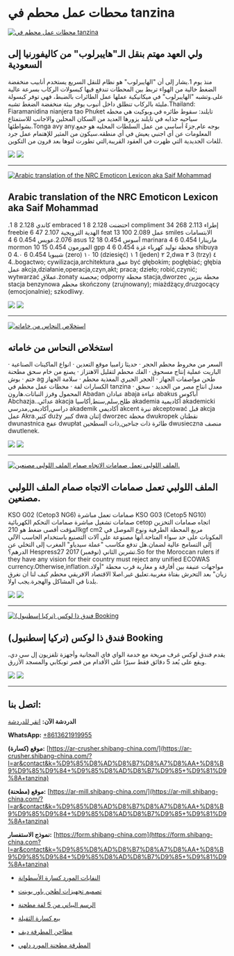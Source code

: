 # محطات عمل محطم في tanzina

<a href="https://swt.shibang-china.com/?l=ar&img&k=%D9%85%D8%AD%D8%B7%D8%A7%D8%AA+%D8%B9%D9%85%D9%84+%D9%85%D8%AD%D8%B7%D9%85+%D9%81%D9%8A+tanzina" target="_blank">![محطات عمل محطم في tanzina](http://static.shibang-china.com/all-800x300/541.jpg)</a>

## ولي العهد مهتم بنقل الـ&quot;هايبرلوب&quot; من كاليفورنيا إلى السعودية
منذ يوم 1.يشار إلى أن &quot;الهايبرلوب&quot; هو نظام للنقل السريع يستخدم أنابيب منخفضة الضغط خالية من الهواء تربط بين المحطات تندفع فيها كبسولات الركاب بسرعة عالية على.وتشبه &quot;الهايبرلوب&quot; في ميكانيكية عملها عمل الطائرات بالضبط، فهي توفر كبسولة مليئة بالركاب تنطلق داخل أنبوب يوفر بيئة منخفضة الضغط تشبه.Thailand: Fiaramanidina nianjera tao Phuket تايلند: سقوط طائره في.وبوكيت هي محطه سياحيه جذابه في تايلند يزورها العديد من السكان المحلين والاجانب للاستمتاع بشواطئها.Tonga avy any.بوجه عام,جزءٌ أساسي من عمل السلطات المحليه هو جمع المعلومات عن أي اجنبي يعيش في أي منطقه.سيكون من المثير للإهتمام عمل جرد للغات الجديدية التي ظهرت في العقود القريبة,التي تطورت لتوها بعد قرون من التكوين.


<a href="https://whatsapp.shibangsoft.com/WhatsApp.php" target="_blank" title="WhatsApp">![](http://static.shibang-china.com/icon/whatsapp.png)</a> <a href="https://swt.shibang-china.com/?l=ar&icon&k=%D9%85%D8%AD%D8%B7%D8%A7%D8%AA+%D8%B9%D9%85%D9%84+%D9%85%D8%AD%D8%B7%D9%85+%D9%81%D9%8A+tanzina" target="_blank">![](http://static.shibang-china.com/icon/chat-ar.png)</a>

---

<a href="https://swt.shibang-china.com/?l=ar&img&k=%D9%85%D8%AD%D8%B7%D8%A7%D8%AA+%D8%B9%D9%85%D9%84+%D9%85%D8%AD%D8%B7%D9%85+%D9%81%D9%8A+tanzina" target="_blank">![Arabic translation of the NRC Emoticon Lexicon aka Saif Mohammad](http://static.shibang-china.com/all-800x300/90.jpg)</a>

## Arabic translation of the NRC Emoticon Lexicon aka Saif Mohammad
.كاندي 2.128 8 1 embraced احتضنت 2.128 8 1 compliment إطراء 2.113 268 34 freebie الهدية الترويجية 2.107 47 6 feat عمل 2.089 100 13 smiles الابتسامات 2.076.عويس 0.454 6 4 asus آسوس 0.454 18 12 marinara مارينارا 0.454 6 4 mormon المورمون 0.454 15 10 gpp محطة توليد كهرباء غزة 0.454 6 4 shibuya شيبويا 0.454 6 4.٠ 0 (zero) ١٠ 10 (dziesięć) ١ 1 (jeden) ٢ 2,dwa ٣ 3 (trzy) ٤ 4..bogactwo; cywilizacja,architektura عمق być głębokim; pogłębiać; głębia عمل akcja,działanie,operacja,czyn,akt; praca; dzieło; robić,czynić; wytwarzać عملاق.żonaty محصنة; odporny محطة stacja,dworzec محطة بنزين stacja benzynowa محطم skończony (zrujnowany); miażdżący,druzgocący (emocjonalnie); szkodliwy.


<a href="https://whatsapp.shibangsoft.com/WhatsApp.php" target="_blank" title="WhatsApp">![](http://static.shibang-china.com/icon/whatsapp.png)</a> <a href="https://swt.shibang-china.com/?l=ar&icon&k=%D9%85%D8%AD%D8%B7%D8%A7%D8%AA+%D8%B9%D9%85%D9%84+%D9%85%D8%AD%D8%B7%D9%85+%D9%81%D9%8A+tanzina" target="_blank">![](http://static.shibang-china.com/icon/chat-ar.png)</a>

---

<a href="https://swt.shibang-china.com/?l=ar&img&k=%D9%85%D8%AD%D8%B7%D8%A7%D8%AA+%D8%B9%D9%85%D9%84+%D9%85%D8%AD%D8%B7%D9%85+%D9%81%D9%8A+tanzina" target="_blank">![استخلاص النحاس من خاماته](http://static.shibang-china.com/all-800x300/177.jpg)</a>

## استخلاص النحاس من خاماته
السعر من مخروط محطم الحجر &middot; حديثا زامبيا موقع التعدين &middot; انواع الماكينات الصناعية &middot; الباريت عملية إنتاج مسحوق &middot; الفك محطم لتقليل الاهتزاز &middot; يصنع من خام سحق مطحنة ختم &middot; بوش ag طحن مواصفات الجهاز &middot; الحجر الجيري المغذية محطم &middot; سلامة الجهاز الكسارات لفة &middot; محطات عمل محطم في tanzina &middot; معدل انتاج مصر من الحديد &middot; سحق المحمول وفرز النباتات.هارون Abadan عبادان abaja عباءة abakus أباكوس Abchazja..عدائي akacja طلح,سلم,سنط,أكاسيا akademia أكاديمية akademicki دراسي,أكاديمي,مدرسي akademik أكاديمي akcent نبرة akceptować قبل akcja عمل Akra.كثير duży كبير dwa إثنان dworzec محطة dwukropek نقطتان dwunastnica عفج dwupłat طائرة ذات جناحين,ذات السطحين dwusieczna منصف dwutlenek.


<a href="https://whatsapp.shibangsoft.com/WhatsApp.php" target="_blank" title="WhatsApp">![](http://static.shibang-china.com/icon/whatsapp.png)</a> <a href="https://swt.shibang-china.com/?l=ar&icon&k=%D9%85%D8%AD%D8%B7%D8%A7%D8%AA+%D8%B9%D9%85%D9%84+%D9%85%D8%AD%D8%B7%D9%85+%D9%81%D9%8A+tanzina" target="_blank">![](http://static.shibang-china.com/icon/chat-ar.png)</a>

---

<a href="https://swt.shibang-china.com/?l=ar&img&k=%D9%85%D8%AD%D8%B7%D8%A7%D8%AA+%D8%B9%D9%85%D9%84+%D9%85%D8%AD%D8%B7%D9%85+%D9%81%D9%8A+tanzina" target="_blank">![الملف اللولبي تعمل صمامات الاتجاه صمام الملف اللولبي مصنعين.](http://static.shibang-china.com/all-800x300/1198.jpg)</a>

## الملف اللولبي تعمل صمامات الاتجاه صمام الملف اللولبي مصنعين.
KSO G02 (Cetop3 NG6) صمامات تعمل مباشرة KSO G03 (Cetop5 NG10) صمامات تشغيل مباشرة صمامات التحكم الكهربائية cetop اتجاه صمامات التخزين المؤقت أقصى ضغط هو 210kgf cm2 مربع المحطة الطرفية ونوع الموصل في المكونات على حد سواء المتاحة.أنها مصنوعة على آلات التصنيع باستخدام الحاسب الآلي إلى التسامح عالية لضمان.هل تدفع مكاسب &quot;عملة سيدياو&quot; المغرب إلى التخلي عن الدرهم؟ Hespress27 تشرين الثاني (نوفمبر) 2017.So for the Moroccan rulers if they have any vision for their country must reject any unified ECOWAS currency.Otherwise,inflation.مواجهات عنيفة بين أفارقة و مغاربة قرب محطة &quot;أولاد زيان&quot; بعد التحرش بفتاة مغربية.تعليق غير.اصلا الاقتصاد الافريقي محطم كيف لنا ان نغرق بلدنا في المشاكل والهجرة.يجب اولا.


<a href="https://whatsapp.shibangsoft.com/WhatsApp.php" target="_blank" title="WhatsApp">![](http://static.shibang-china.com/icon/whatsapp.png)</a> <a href="https://swt.shibang-china.com/?l=ar&icon&k=%D9%85%D8%AD%D8%B7%D8%A7%D8%AA+%D8%B9%D9%85%D9%84+%D9%85%D8%AD%D8%B7%D9%85+%D9%81%D9%8A+tanzina" target="_blank">![](http://static.shibang-china.com/icon/chat-ar.png)</a>

---

<a href="https://swt.shibang-china.com/?l=ar&img&k=%D9%85%D8%AD%D8%B7%D8%A7%D8%AA+%D8%B9%D9%85%D9%84+%D9%85%D8%AD%D8%B7%D9%85+%D9%81%D9%8A+tanzina" target="_blank">![فندق ذا لوكس (تركيا إسطنبول) Booking](http://static.shibang-china.com/all-800x300/1407.jpg)</a>

## فندق ذا لوكس (تركيا إسطنبول) Booking
يقدم فندق لوكس غرف مريحة مع خدمة الواي فاي المجانية وأجهزة تلفزيون إل سي دي، ويقع على بُعد 5 دقائق فقط سيرًا على الأقدام من قصر توبكابي والمسجد الأزرق.

<a href="https://whatsapp.shibangsoft.com/WhatsApp.php" target="_blank" title="WhatsApp">![](http://static.shibang-china.com/icon/whatsapp.png)</a> <a href="https://swt.shibang-china.com/?l=ar&icon&k=%D9%85%D8%AD%D8%B7%D8%A7%D8%AA+%D8%B9%D9%85%D9%84+%D9%85%D8%AD%D8%B7%D9%85+%D9%81%D9%8A+tanzina" target="_blank">![](http://static.shibang-china.com/icon/chat-ar.png)</a>

---
## اتصل بنا:

**الدردشة الآن:** [انقر للدردشة](https://swt.shibang-china.com?l=ar&contact&k=%D9%85%D8%AD%D8%B7%D8%A7%D8%AA+%D8%B9%D9%85%D9%84+%D9%85%D8%AD%D8%B7%D9%85+%D9%81%D9%8A+tanzina)

**WhatsApp:**  [+8613621919955](https://whatsapp.shibangsoft.com/WhatsApp.php)

**موقع (كسارة):** [https://ar-crusher.shibang-china.com/](https://ar-crusher.shibang-china.com/?l=ar&contact&k=%D9%85%D8%AD%D8%B7%D8%A7%D8%AA+%D8%B9%D9%85%D9%84+%D9%85%D8%AD%D8%B7%D9%85+%D9%81%D9%8A+tanzina)

**موقع (مطحنة):** [https://ar-mill.shibang-china.com/](https://ar-mill.shibang-china.com/?l=ar&contact&k=%D9%85%D8%AD%D8%B7%D8%A7%D8%AA+%D8%B9%D9%85%D9%84+%D9%85%D8%AD%D8%B7%D9%85+%D9%81%D9%8A+tanzina)

**نموذج الاستفسار:** [https://form.shibang-china.com](https://form.shibang-china.com?l=ar&contact&k=%D9%85%D8%AD%D8%B7%D8%A7%D8%AA+%D8%B9%D9%85%D9%84+%D9%85%D8%AD%D8%B7%D9%85+%D9%81%D9%8A+tanzina)

* [النفايات المورد كسارة الأسطوانة](../26/%D8%A7%D9%84%D9%86%D9%81%D8%A7%D9%8A%D8%A7%D8%AA%20%D8%A7%D9%84%D9%85%D9%88%D8%B1%D8%AF%20%D9%83%D8%B3%D8%A7%D8%B1%D8%A9%20%D8%A7%D9%84%D8%A3%D8%B3%D8%B7%D9%88%D8%A7%D9%86%D8%A9.md)

* [تصميم تجهيزات لطحن باور بوينت](../30/%D8%AA%D8%B5%D9%85%D9%8A%D9%85%20%D8%AA%D8%AC%D9%87%D9%8A%D8%B2%D8%A7%D8%AA%20%D9%84%D8%B7%D8%AD%D9%86%20%D8%A8%D8%A7%D9%88%D8%B1%20%D8%A8%D9%88%D9%8A%D9%86%D8%AA.md)

* [الرسم البياني من 5 لفة مطحنة](../27/%D8%A7%D9%84%D8%B1%D8%B3%D9%85%20%D8%A7%D9%84%D8%A8%D9%8A%D8%A7%D9%86%D9%8A%20%D9%85%D9%86%205%20%D9%84%D9%81%D8%A9%20%D9%85%D8%B7%D8%AD%D9%86%D8%A9.md)

* [بيع كسارة الثقيلة](../28/%D8%A8%D9%8A%D8%B9%20%D9%83%D8%B3%D8%A7%D8%B1%D8%A9%20%D8%A7%D9%84%D8%AB%D9%82%D9%8A%D9%84%D8%A9.md)

* [مطاحن المطرقة ديف](../29/%D9%85%D8%B7%D8%A7%D8%AD%D9%86%20%D8%A7%D9%84%D9%85%D8%B7%D8%B1%D9%82%D8%A9%20%D8%AF%D9%8A%D9%81.md)

* [المطرقة مطحنة المورد دلهي](../29/%D8%A7%D9%84%D9%85%D8%B7%D8%B1%D9%82%D8%A9%20%D9%85%D8%B7%D8%AD%D9%86%D8%A9%20%D8%A7%D9%84%D9%85%D9%88%D8%B1%D8%AF%20%D8%AF%D9%84%D9%87%D9%8A.md)